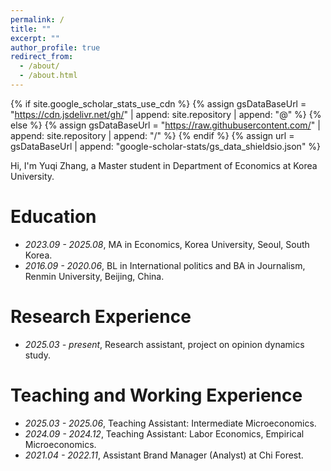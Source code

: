 ```yaml
---
permalink: /
title: ""
excerpt: ""
author_profile: true
redirect_from: 
  - /about/
  - /about.html
---
```


{% if site.google_scholar_stats_use_cdn %}
{% assign gsDataBaseUrl = "https://cdn.jsdelivr.net/gh/" | append: site.repository | append: "@" %}
{% else %}
{% assign gsDataBaseUrl = "https://raw.githubusercontent.com/" | append: site.repository | append: "/" %}
{% endif %}
{% assign url = gsDataBaseUrl | append: "google-scholar-stats/gs_data_shieldsio.json" %}

<span class='anchor' id='about-me'></span>

Hi, I'm Yuqi Zhang, a Master student in Department of Economics at Korea University. 

#  Education
- *2023.09 - 2025.08*, MA in Economics, Korea University, Seoul, South Korea.
- *2016.09 - 2020.06*, BL in International politics and BA in Journalism, Renmin University, Beijing, China.



#  Research Experience
- *2025.03 - present*, Research assistant, project on opinion dynamics study.



# Teaching and Working Experience
- *2025.03 - 2025.06*, Teaching Assistant: Intermediate Microeconomics.
- *2024.09 - 2024.12*, Teaching Assistant: Labor Economics, Empirical Microeconomics.
- *2021.04 - 2022.11*, Assistant Brand Manager (Analyst) at Chi Forest.


